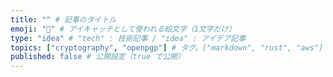 ```yaml
---
title: "" # 記事のタイトル
emoji: "🔐" # アイキャッチとして使われる絵文字（1文字だけ）
type: "idea" # "tech" : 技術記事 / "idea" : アイデア記事
topics: ["cryptography", "openpgp"] # タグ。["markdown", "rust", "aws"] のように指定する
published: false # 公開設定（true で公開）
---
```












<!-- eof -->
